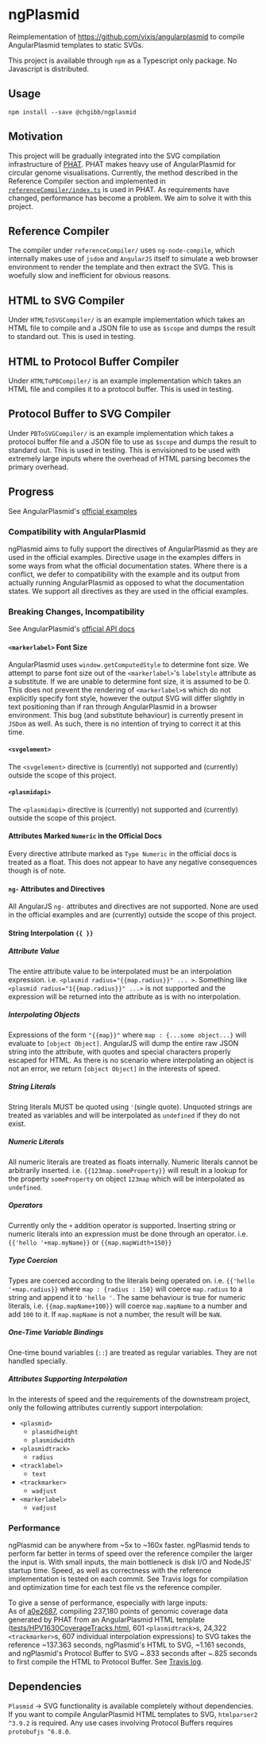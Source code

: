 # ngPlasmid

Reimplementation of https://github.com/vixis/angularplasmid to compile AngularPlasmid templates to static SVGs.

This project is available through ```npm``` as a Typescript only package. No Javascript is distributed.

## Usage
```
npm install --save @chgibb/ngplasmid
```

## Motivation
This project will be gradually integrated into the SVG compilation infrastructure of [PHAT](https://github.com/chgibb/phat). PHAT makes heavy use of AngularPlasmid for circular genome visualisations. Currently, the method described in the Reference Compiler section and implemented in [```referenceCompiler/index.ts```](https://github.com/chgibb/ngPlasmid/blob/master/referenceCompiler/index.ts) is used in PHAT. As requirements have changed, performance has become a problem. We aim to solve it with this project.

## Reference Compiler
The compiler under ```referenceCompiler/``` uses ```ng-node-compile```, which internally makes use of ```jsdom``` and ```AngularJS``` itself to simulate a web browser environment to render the template and then extract the SVG. This is woefully slow and inefficient for obvious reasons.

## HTML to SVG Compiler
Under ```HTMLToSVGCompiler/``` is an example implementation which takes an HTML file to compile and a JSON file to use as ```$scope``` and dumps the result to standard out. This is used in testing.

## HTML to Protocol Buffer Compiler
Under ```HTMLToPBCompiler/``` is an example implementation which takes an HTML file and compiles it to a protocol buffer. This is used in testing.

## Protocol Buffer to SVG Compiler
Under ```PBToSVGCompiler/``` is an example implementation which takes a protocol buffer file and a JSON file to use as ```$scope``` and dumps the result to standard out. This is used in testing. This is envisioned to be used with extremely large inputs where the overhead of HTML parsing becomes the primary overhead.

## Progress
See AngularPlasmid's [official examples](http://angularplasmid.vixis.com/samples.php)
### Compatibility with AngularPlasmid
ngPlasmid aims to fully support the directives of AngularPlasmid as they are used in the official examples. Directive usage in the examples differs in some ways from what the official documentation states. Where there is a conflict, we defer to compatibility with the example and its output from actually running AngularPlasmid as opposed to what the documentation states. We support all directives as they are used in the official examples.

### Breaking Changes, Incompatibility
See AngularPlasmid's [official API docs](http://angularplasmid.vixis.com/api.php)
#### ```<markerlabel>``` Font Size
AngularPlasmid uses ```window.getComputedStyle``` to determine font size. We attempt to parse font size out of the ```<markerlabel>```'s ```labelstyle``` attribute as a substitute. If we are unable to determine font size, it is assumed to be 0. This does not prevent the rendering of ```<markerlabel>```s which do not explicitly specify font style, however the output SVG will differ slightly in text positioning than if ran through AngularPlasmid in a browser environment. This bug (and substitute behaviour) is currently present in ```JSDom``` as well. As such, there is no intention of trying to correct it at this time.

#### ```<svgelement>```
The ```<svgelement>``` directive is (currently) not supported and (currently) outside the scope of this project.

#### ```<plasmidapi>```
The ```<plasmidapi>``` directive is (currently) not supported and (currently) outside the scope of this project.

#### Attributes Marked ```Numeric``` in the Official Docs
Every directive attribute marked as ```Type Numeric``` in the official docs is treated as a float. This does not appear to have any negative consequences though is of note.

#### ```ng-``` Attributes and Directives
All AngularJS ```ng-``` attributes and directives are not supported. None are used in the official examples and are (currently) outside the scope of this project.

#### String Interpolation ```{{ }}```  
##### Attribute Value
The entire attribute value to be interpolated must be an interpolation expression. i.e. ```<plasmid radius="{{map.radius}}" ... >```. Something like ```<plasmid radius="1{{map.radius}}" ...>``` is not supported and the expression will be returned into the attribute as is with no interpolation.

##### Interpolating Objects
Expressions of the form ```"{{map}}"``` where ```map : {...some object...}``` will evaluate to ```[object Object]```. AngularJS will dump the entire raw JSON string into the attribute, with quotes and special characters properly escaped for HTML. As there is no scenario where interpolating an object is not an error, we return ```[object Object]``` in the interests of speed.

##### String Literals
String literals MUST be quoted using ```'```(single quote). Unquoted strings are treated as variables and will be interpolated as ```undefined``` if they do not exist.

##### Numeric Literals
All numeric literals are treated as floats internally. Numeric literals cannot be arbitrarily inserted. i.e. ```{{123map.someProperty}}``` will result in a lookup for the property ```someProperty``` on object ```123map``` which will be interpolated as ```undefined```.

##### Operators
Currently only the ```+``` addition operator is supported. Inserting string or numeric literals into an expression must be done through an operator. i.e. ```{{'hello '+map.myName}}``` or ```{{map.mapWidth+150}}```

##### Type Coercion
Types are coerced according to the literals being operated on. i.e. ```{{'hello '+map.radius}}``` where ```map : {radius : 150}``` will coerce ```map.radius``` to a string and append it to ```'hello '```. The same behaviour is true for numeric literals, i.e. ```{{map.mapName+100}}``` will coerce ```map.mapName``` to a number and add ```100``` to it. If ```map.mapName``` is not a number, the result will be ```NaN```.

##### One-Time Variable Bindings
One-time bound variables (```::```) are treated as regular variables. They are not handled specially.

##### Attributes Supporting Interpolation
In the interests of speed and the requirements of the downstream project, only the following attributes currently support interpolation:
- ```<plasmid>```
    - ```plasmidheight```
    - ```plasmidwidth```
- ```<plasmidtrack>```
    - ```radius```
- ```<tracklabel>```
    - ```text```
- ```<trackmarker>```
    - ```wadjust```
- ```<markerlabel>```
    - ```vadjust```

### Performance
ngPlasmid can be anywhere from ~5x to ~160x faster. ngPlasmid tends to perform far better in terms of speed over the reference compiler the larger the input is. With small inputs, the main bottleneck is disk I/O and NodeJS' startup time. Speed, as well as correctness with the reference implementation is tested on each commit. See Travis logs for compilation and optimization time for each test file vs the reference compiler.

To give a sense of performance, especially with large inputs:  
As of [a0e2687](https://github.com/chgibb/ngPlasmid/commit/a0e2687ad73d871c24ddc6b61c94c955d4c81c0e), compiling 237,180 points of genomic coverage data generated by PHAT from an AngularPlasmid HTML template ([tests/HPV1630CoverageTracks.html](https://github.com/chgibb/ngPlasmid/blob/a0e2687ad73d871c24ddc6b61c94c955d4c81c0e/tests/HPV1630CovTracks.html), 601 ```<plasmidtrack>```s, 24,322 ```<trackmarker>```s, 607 individual interpolation expressions) to SVG takes the reference ~137.363 seconds, ngPlasmid's HTML to SVG, ~1.161 seconds, and ngPlasmid's Protocol Buffer to SVG ~.833 seconds after ~.825 seconds to first compile the HTML to Protocol Buffer. See [Travis log](https://travis-ci.org/chgibb/ngPlasmid/builds/310137172?utm_source=github_status&utm_medium=notification).

## Dependencies
```Plasmid``` -> SVG functionality is available completely without dependencies. If you want to compile AngularPlasmid HTML templates to SVG, ```htmlparser2 ^3.9.2``` is required. Any use cases involving Protocol Buffers requires ```protobufjs ^6.8.0```.